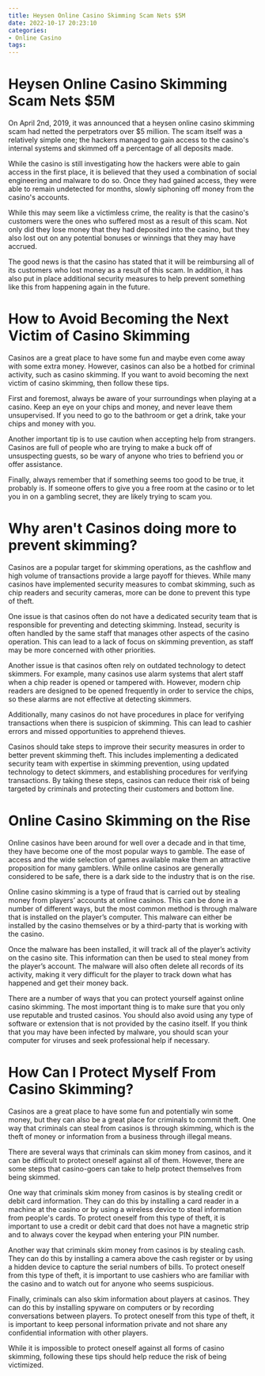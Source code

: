 ```yaml
---
title: Heysen Online Casino Skimming Scam Nets $5M
date: 2022-10-17 20:23:10
categories:
- Online Casino
tags:
---
```



#  Heysen Online Casino Skimming Scam Nets $5M


On April 2nd, 2019, it was announced that a heysen online casino skimming scam had netted the perpetrators over $5 million. The scam itself was a relatively simple one; the hackers managed to gain access to the casino's internal systems and skimmed off a percentage of all deposits made.

While the casino is still investigating how the hackers were able to gain access in the first place, it is believed that they used a combination of social engineering and malware to do so. Once they had gained access, they were able to remain undetected for months, slowly siphoning off money from the casino's accounts.

While this may seem like a victimless crime, the reality is that the casino's customers were the ones who suffered most as a result of this scam. Not only did they lose money that they had deposited into the casino, but they also lost out on any potential bonuses or winnings that they may have accrued.

The good news is that the casino has stated that it will be reimbursing all of its customers who lost money as a result of this scam. In addition, it has also put in place additional security measures to help prevent something like this from happening again in the future.

#  How to Avoid Becoming the Next Victim of Casino Skimming

Casinos are a great place to have some fun and maybe even come away with some extra money. However, casinos can also be a hotbed for criminal activity, such as casino skimming. If you want to avoid becoming the next victim of casino skimming, then follow these tips.

First and foremost, always be aware of your surroundings when playing at a casino. Keep an eye on your chips and money, and never leave them unsupervised. If you need to go to the bathroom or get a drink, take your chips and money with you.

Another important tip is to use caution when accepting help from strangers. Casinos are full of people who are trying to make a buck off of unsuspecting guests, so be wary of anyone who tries to befriend you or offer assistance.

Finally, always remember that if something seems too good to be true, it probably is. If someone offers to give you a free room at the casino or to let you in on a gambling secret, they are likely trying to scam you.

#  Why aren't Casinos doing more to prevent skimming?

Casinos are a popular target for skimming operations, as the cashflow and high volume of transactions provide a large payoff for thieves. While many casinos have implemented security measures to combat skimming, such as chip readers and security cameras, more can be done to prevent this type of theft.

One issue is that casinos often do not have a dedicated security team that is responsible for preventing and detecting skimming. Instead, security is often handled by the same staff that manages other aspects of the casino operation. This can lead to a lack of focus on skimming prevention, as staff may be more concerned with other priorities.

Another issue is that casinos often rely on outdated technology to detect skimmers. For example, many casinos use alarm systems that alert staff when a chip reader is opened or tampered with. However, modern chip readers are designed to be opened frequently in order to service the chips, so these alarms are not effective at detecting skimmers.

Additionally, many casinos do not have procedures in place for verifying transactions when there is suspicion of skimming. This can lead to cashier errors and missed opportunities to apprehend thieves.

Casinos should take steps to improve their security measures in order to better prevent skimming theft. This includes implementing a dedicated security team with expertise in skimming prevention, using updated technology to detect skimmers, and establishing procedures for verifying transactions. By taking these steps, casinos can reduce their risk of being targeted by criminals and protecting their customers and bottom line.

#  Online Casino Skimming on the Rise

Online casinos have been around for well over a decade and in that time, they have become one of the most popular ways to gamble. The ease of access and the wide selection of games available make them an attractive proposition for many gamblers. While online casinos are generally considered to be safe, there is a dark side to the industry that is on the rise.

Online casino skimming is a type of fraud that is carried out by stealing money from players’ accounts at online casinos. This can be done in a number of different ways, but the most common method is through malware that is installed on the player’s computer. This malware can either be installed by the casino themselves or by a third-party that is working with the casino.

Once the malware has been installed, it will track all of the player’s activity on the casino site. This information can then be used to steal money from the player’s account. The malware will also often delete all records of its activity, making it very difficult for the player to track down what has happened and get their money back.

There are a number of ways that you can protect yourself against online casino skimming. The most important thing is to make sure that you only use reputable and trusted casinos. You should also avoid using any type of software or extension that is not provided by the casino itself. If you think that you may have been infected by malware, you should scan your computer for viruses and seek professional help if necessary.

#  How Can I Protect Myself From Casino Skimming?

Casinos are a great place to have some fun and potentially win some money, but they can also be a great place for criminals to commit theft. One way that criminals can steal from casinos is through skimming, which is the theft of money or information from a business through illegal means.

There are several ways that criminals can skim money from casinos, and it can be difficult to protect oneself against all of them. However, there are some steps that casino-goers can take to help protect themselves from being skimmed.

One way that criminals skim money from casinos is by stealing credit or debit card information. They can do this by installing a card reader in a machine at the casino or by using a wireless device to steal information from people's cards. To protect oneself from this type of theft, it is important to use a credit or debit card that does not have a magnetic strip and to always cover the keypad when entering your PIN number.

Another way that criminals skim money from casinos is by stealing cash. They can do this by installing a camera above the cash register or by using a hidden device to capture the serial numbers of bills. To protect oneself from this type of theft, it is important to use cashiers who are familiar with the casino and to watch out for anyone who seems suspicious.

Finally, criminals can also skim information about players at casinos. They can do this by installing spyware on computers or by recording conversations between players. To protect oneself from this type of theft, it is important to keep personal information private and not share any confidential information with other players.

While it is impossible to protect oneself against all forms of casino skimming, following these tips should help reduce the risk of being victimized.